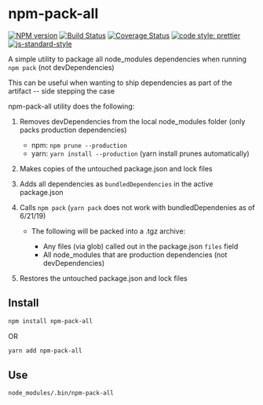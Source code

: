# npm-pack-all
[![NPM version](https://img.shields.io/npm/v/npm-pack-all.svg?style=flat-square)](https://www.npmjs.com/package/npm-pack-all)
[![Build Status](https://travis-ci.org/kleingtm/npm-pack-all.svg?branch=master)](https://travis-ci.org/kleingtm/npm-pack-all)
[![Coverage Status](https://coveralls.io/repos/github/kleingtm/npm-pack-all/badge.svg?branch=master)](https://coveralls.io/github/kleingtm/npm-pack-all?branch=master)
[![code style: prettier](https://img.shields.io/badge/code_style-prettier-ff69b4.svg?style=flat-square)](https://github.com/prettier/prettier)
[![js-standard-style](https://img.shields.io/badge/code%20style-standard-brightgreen.svg)](http://standardjs.com/)

A simple utility to package all node_modules dependencies when running `npm pack` (not devDependencies)

This can be useful when wanting to ship dependencies as part of the artifact -- side stepping the case

npm-pack-all utility does the following:  

1. Removes devDependencies from the local node_modules folder (only packs production dependencies)  

    + npm: `npm prune --production`
    + yarn: `yarn install --production` (yarn install prunes automatically)
    
2. Makes copies of the untouched package.json and lock files
3. Adds all dependencies as `bundledDependencies` in the active package.json
4. Calls `npm pack` (`yarn pack` does not work with bundledDependenies as of 6/21/19)

    + The following will be packed into a .tgz archive:
    
        + Any files (via glob) called out in the package.json `files` field
        + All node_modules that are production dependencies (not devDependencies)
    
5. Restores the untouched package.json and lock files



## Install
```bash
npm install npm-pack-all

```
OR

```bash
yarn add npm-pack-all

```

## Use
```bash
node_modules/.bin/npm-pack-all

```

